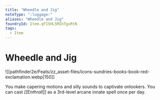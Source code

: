```yaml
---
title: "Wheedle and Jig"
noteType: ":luggage:"
aliases: "Wheedle and Jig"
foundryId: Item.qFI5HL5MIhTgxRtN
tags:
  - Item
---
```


# Wheedle and Jig
![[pathfinder2e/Feats/zz_asset-files/icons-sundries-books-book-red-exclamation.webp|150]]

You make capering motions and silly sounds to captivate onlookers. You can cast _[[Enthrall]]_ as a 3rd-level arcane innate spell once per day.
